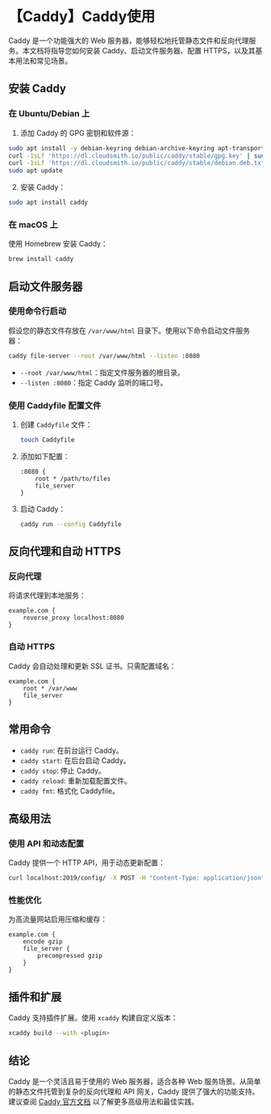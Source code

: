 # 【Caddy】Caddy使用

Caddy 是一个功能强大的 Web 服务器，能够轻松地托管静态文件和反向代理服务。本文档将指导您如何安装 Caddy、启动文件服务器、配置 HTTPS，以及其基本用法和常见场景。

## 安装 Caddy

### 在 Ubuntu/Debian 上

1. 添加 Caddy 的 GPG 密钥和软件源：
```sh
sudo apt install -y debian-keyring debian-archive-keyring apt-transport-https
curl -1sLf 'https://dl.cloudsmith.io/public/caddy/stable/gpg.key' | sudo gpg --dearmor -o /usr/share/keyrings/caddy-stable-archive-keyring.gpg
curl -1sLf 'https://dl.cloudsmith.io/public/caddy/stable/debian.deb.txt' | sudo tee /etc/apt/sources.list.d/caddy-stable.list
sudo apt update
```

2. 安装 Caddy：
```sh
sudo apt install caddy
```

### 在 macOS 上

使用 Homebrew 安装 Caddy：
```sh
brew install caddy
```

## 启动文件服务器

### 使用命令行启动

假设您的静态文件存放在 `/var/www/html` 目录下。使用以下命令启动文件服务器：

```sh
caddy file-server --root /var/www/html --listen :8080
```

- `--root /var/www/html`：指定文件服务器的根目录。
- `--listen :8080`：指定 Caddy 监听的端口号。

### 使用 Caddyfile 配置文件

1. 创建 `Caddyfile` 文件：
   ```sh
   touch Caddyfile
   ```

2. 添加如下配置：
   ```Caddyfile
   :8080 {
       root * /path/to/files
       file_server
   }
   ```

3. 启动 Caddy：
   ```sh
   caddy run --config Caddyfile
   ```

## 反向代理和自动 HTTPS

### 反向代理

将请求代理到本地服务：

```Caddyfile
example.com {
    reverse_proxy localhost:8080
}
```

### 自动 HTTPS

Caddy 会自动处理和更新 SSL 证书。只需配置域名：

```Caddyfile
example.com {
    root * /var/www
    file_server
}
```

## 常用命令

- `caddy run`: 在前台运行 Caddy。
- `caddy start`: 在后台启动 Caddy。
- `caddy stop`: 停止 Caddy。
- `caddy reload`: 重新加载配置文件。
- `caddy fmt`: 格式化 Caddyfile。

## 高级用法

### 使用 API 和动态配置

Caddy 提供一个 HTTP API，用于动态更新配置：

```sh
curl localhost:2019/config/ -X POST -H "Content-Type: application/json" -d @caddy.json
```

### 性能优化

为高流量网站启用压缩和缓存：

```Caddyfile
example.com {
    encode gzip
    file_server {
        precompressed gzip
    }
}
```

## 插件和扩展

Caddy 支持插件扩展。使用 `xcaddy` 构建自定义版本：

```sh
xcaddy build --with <plugin>
```

## 结论

Caddy 是一个灵活且易于使用的 Web 服务器，适合各种 Web 服务场景。从简单的静态文件托管到复杂的反向代理和 API 网关，Caddy 提供了强大的功能支持。建议查阅 [Caddy 官方文档](https://caddyserver.com/docs/) 以了解更多高级用法和最佳实践。
